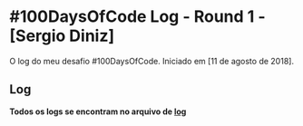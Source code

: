 # #100DaysOfCode Log - Round 1 - [Sergio Diniz]

O log do meu desafio #100DaysOfCode. Iniciado em [11 de agosto de 2018].

## Log
**Todos os logs se encontram no arquivo de [log](log.md)**
